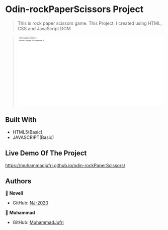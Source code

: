 # Odin-rockPaperScissors Project

> This is rock paper scissors game. This Project, I created using HTML, CSS and JavaScript DOM

> ![screenshot](screenshot.png)

## Built With

- HTML5(Basic)
- JAVASCRIPT(Basic)

## Live Demo Of The Project

https://muhammadjufri.github.io/odin-rockPaperScissors/

## Authors

👤 **Novell**

- GitHub: [NJ-2020](https://github.com/NJ-2020)

👤 **Muhammad**

- GitHub: [MuhammadJufri](https://github.com/MuhammadJufri)
